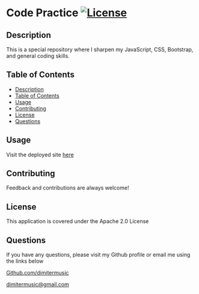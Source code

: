 # Code Practice [![License](https://img.shields.io/badge/License-Apache%202.0-blue.svg)](https://opensource.org/licenses/Apache-2.0)

## Description
This is a special repository where I sharpen my JavaScript, CSS, Bootstrap, and general coding skills.

## Table of Contents
  - [Description](#description)
  - [Table of Contents](#table-of-contents)
  - [Usage](#usage)
  - [Contributing](#contributing)
  - [License](#license)
  - [Questions](#questions)

## Usage
Visit the deployed site [here](https://dimitermusic.github.io/code-practice.html/)

## Contributing
Feedback and contributions are always welcome!

## License
This application is covered under the Apache 2.0 License

## Questions
If you have any questions, please visit my Github profile or email me using the links below

[Github.com/dimitermusic](https://github.com/dimitermusic)   

[dimitermusic@gmail.com](mailto:dimitermusic@gmail.com)